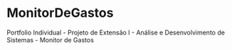 # MonitorDeGastos
Portfolio Individual - Projeto de Extensão I - Análise e Desenvolvimento de Sistemas - Monitor de Gastos
